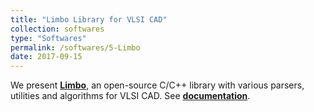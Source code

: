 ```yaml
---
title: "Limbo Library for VLSI CAD"
collection: softwares
type: "Softwares"
permalink: /softwares/5-Limbo
date: 2017-09-15
---
```


We present **[Limbo](https://github.com/limbo018/Limbo)**, an open-source C/C++ library with various parsers, utilities and algorithms for VLSI CAD.
See **[documentation](http://yibolin.com/Limbo/docs/html/index.html)**. 
